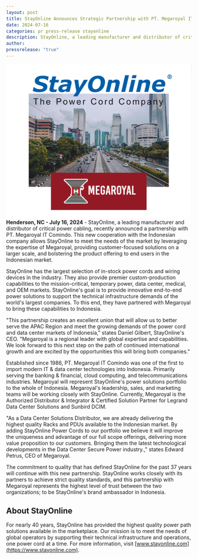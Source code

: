 ```yaml
---
layout: post
title: StayOnline Announces Strategic Partnership with PT. Megaroyal IT Comindo to Drive Expansion into the Indonesian Power Solutions and Data Center Market
date: 2024-07-16
categories: pr press-release stayonline
description: StayOnline, a leading manufacturer and distributor of critical power cabling, recently announced a partnership with PT. Megaroyal IT Comindo. This new cooperation with the Indonesian company allows StayOnline to meet the needs of the market by leveraging the expertise of Megaroyal, providing customer-focused solutions on a larger scale, and bolstering the product offering to end users in the Indonesian market.
author: 
pressrelease: "true"
---
```

![A busy city streetscape with StayOnline, The Power Cord Company and Megaroyal Logos](/assets/images/posts/stayonline-megaroyal.png "StayOnline Partners With Megaroyal")**Henderson, NC - July 16, 2024** - StayOnline, a leading manufacturer and distributor of critical power cabling, recently announced a partnership with PT. Megaroyal IT Comindo. This new cooperation with the Indonesian company allows StayOnline to meet the needs of the market by leveraging the expertise of Megaroyal, providing customer-focused solutions on a larger scale, and bolstering the product offering to end users in the Indonesian market.

StayOnline has the largest selection of in-stock power cords and wiring devices in the industry. They also provide premier custom-production capabilities to the mission-critical, temporary power, data center, medical, and OEM markets. StayOnline's goal is to provide innovative end-to-end power solutions to support the technical infrastructure demands of the world's largest companies. To this end, they have partnered with Megaroyal to bring these capabilities to Indonesia.

"This partnership creates an excellent union that will allow us to better serve the APAC Region and meet the growing demands of the power cord and data center markets of Indonesia," states Daniel Gilbert, StayOnline's CEO. "Megaroyal is a regional leader with global expertise and capabilities. We look forward to this next step on the path of continued international growth and are excited by the opportunities this will bring both companies."

Established since 1986, PT. Megaroyal IT Comindo was one of the first to import modern IT & data center technologies into Indonesia. Primarily serving the banking & financial, cloud computing, and telecommunications industries. Megaroyal will represent StayOnline's power solutions portfolio to the whole of Indonesia. Megaroyal's leadership, sales, and marketing teams will be working closely with StayOnline. Currently, Megaroyal is the Authorized Distributor & Integrator & Certified Solution Partner for Legrand Data Center Solutions and Sunbird DCIM.

"As a Data Center Solutions Distributor, we are already delivering the highest quality Racks and PDUs available to the Indonesian market. By adding StayOnline Power Cords to our portfolio we believe it will improve the uniqueness and advantage of our full scope offerings, delivering more value proposition to our customers. Bringing them the latest technological developments in the Data Center Secure Power industry.," states Edward Petrus, CEO of Megaroyal.

The commitment to quality that has defined StayOnline for the past 37 years will continue with this new partnership. StayOnline works closely with its partners to achieve strict quality standards, and this partnership with Megaroyal represents the highest level of trust between the two organizations; to be StayOnline's brand ambassador in Indonesia.

## About StayOnline

For nearly 40 years, StayOnline has provided the highest quality power path solutions available in the marketplace. Our mission is to meet the needs of global operators by supporting their technical infrastructure and operations, one power cord at a time. For more information, visit [www.stayonline.com](https://www.stayonline.com).
